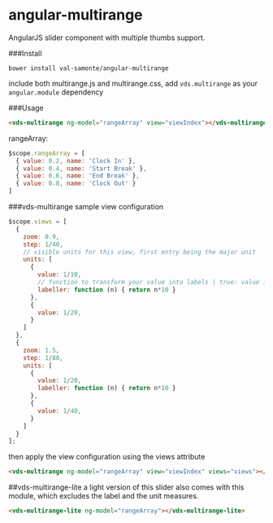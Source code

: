 angular-multirange
===================

AngularJS slider component with multiple thumbs support.

###Install
```
bower install val-samonte/angular-multirange
```
include both multirange.js and multirange.css, 
add `vds.multirange` as your `angular.module` dependency

###Usage
```html
<vds-multirange ng-model="rangeArray" view="viewIndex"></vds-multirange>
```
rangeArray:
```javascript
$scope.rangeArray = [
  { value: 0.2, name: 'Clock In' },
  { value: 0.4, name: 'Start Break' },
  { value: 0.6, name: 'End Break' },
  { value: 0.8, name: 'Clock Out' }
]
```

###vds-multirange sample view configuration
```javascript
$scope.views = [
  {
    zoom: 0.9,
    step: 1/40,
    // visible units for this view, first entry being the major unit
    units: [
      {
        value: 1/10,
        // function to transform your value into labels | true: value itself | false: none
        labeller: function (n) { return n*10 } 
      },
      {
        value: 1/20,
      }
    ]
  },
  {
    zoom: 1.5,
    step: 1/80,
    units: [
      {
        value: 1/20,
        labeller: function (n) { return n*10 }
      },
      {
        value: 1/40,
      }
    ]
  }
];
```
then apply the view configuration using the views attribute
```html
<vds-multirange ng-model="rangeArray" view="viewIndex" views="views"></vds-multirange>
```
##vds-multirange-lite
a light version of this slider also comes with this module, which excludes the label and the unit measures.
```html
<vds-multirange-lite ng-model="rangeArray"></vds-multirange-lite>
```